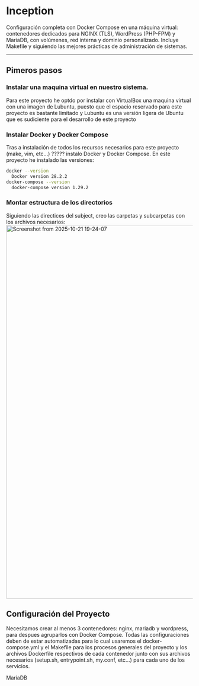 # Inception
Configuración completa con Docker Compose en una máquina virtual: contenedores dedicados para NGINX (TLS), WordPress (PHP-FPM) y MariaDB, con volúmenes, red interna y dominio personalizado. Incluye Makefile y siguiendo las mejores prácticas de administración de sistemas.

---

## Pimeros pasos
### Instalar una maquina virtual en nuestro sistema.
Para este proyecto he optdo por instalar con VirtualBox una maquina virtual con una imagen de Lubuntu, puesto que el espacio reservado para este proyecto es bastante limitado y Lubuntu es una versión ligera de Ubuntu que es sudiciente para el desarrollo de este proyecto

### Instalar Docker y Docker Compose
Tras a instalación de todos los recursos necesarios para este proyecto (make, vim, etc...) ????? instalo Docker y Docker Compose. En este proyecto he instalado las versiones:
``` bash
docker --version
  Docker version 28.2.2
docker-compose --version
  docker-compose version 1.29.2
```

### Montar estructura de los directorios
Siguiendo las directices del subject, creo las carpetas y subcarpetas con los archivos necesarios:
<img width="546" height="1008" alt="Screenshot from 2025-10-21 19-24-07" src="https://github.com/user-attachments/assets/647df9a5-79ee-4897-9c48-a2840c8d224a" />


## Configuración del Proyecto
Necesitamos crear al menos 3 contenedores: nginx, mariadb y wordpress, para despues agruparlos con Docker Compose.
Todas las configuraciones deben de estar automatizadas para lo cual usaremos el docker-compose.yml y el Makefile para los procesos generales del proyecto y los archivos Dockerfile respectivos de cada contenedor junto con sus archivos necesarios (setup.sh, entrypoint.sh, my.conf, etc...) para cada uno de los servicios.

MariaDB

